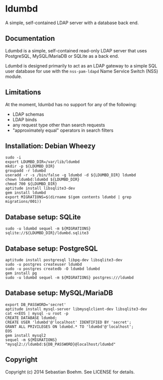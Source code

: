 ldumbd
======

A simple, self-contained LDAP server with a database back end.

Documentation
-------------

Ldumbd is a simple, self-contained read-only LDAP server that uses PostgreSQL, MySQL/MariaDB or SQLite as a back end.

Ldumbd is designed primarily to act as an LDAP gateway to a simple SQL user database for use with the `nss-pam-ldapd` Name Service Switch (NSS) module.

Limitations
-----------

At the moment, ldumbd has no support for any of the following:

 - LDAP schemas
 - LDAP binds
 - any request type other than search requests
 - "approximately equal" operators in search filters

Installation: Debian Wheezy
---------------------------

    sudo -i
    export LDUMBD_DIR=/var/lib/ldumbd
    mkdir -p ${LDUMBD_DIR}
    groupadd -r ldumbd
    useradd -r -s /bin/false -g ldumbd -d ${LDUMBD_DIR} ldumbd
    chown ldumbd:ldumbd ${LDUMBD_DIR}
    chmod 700 ${LDUMBD_DIR}
    aptitude install libsqlite3-dev
    gem install ldumbd
    export MIGRATIONS=$(dirname $(gem contents ldumbd | grep migrations/001))

Database setup: SQLite
----------------------

    sudo -u ldumbd sequel -m ${MIGRATIONS} sqlite://${LDUMBD_DIR}/ldumbd.sqlite3

Database setup: PostgreSQL
--------------------------

    aptitude install postgresql libpq-dev libsqlite3-dev
    sudo -u postgres createuser ldumbd
    sudo -u postgres createdb -O ldumbd ldumbd
    gem install pg
    sudo -u ldumbd sequel -m ${MIGRATIONS} postgres:///ldumbd

Database setup: MySQL/MariaDB
-----------------------------

    export DB_PASSWORD='secret'
    aptitude install mysql-server libmysqlclient-dev libsqlite3-dev
    cat <<EOS | mysql -u root -p
    CREATE DATABASE ldumbd;
    CREATE USER 'ldumbd'@'localhost' IDENTIFIED BY 'secret';
    GRANT ALL PRIVILEGES ON ldumbd.* TO 'ldumbd'@'localhost';
    EOS
    gem install mysql2
    sequel -m ${MIGRATIONS} "mysql2://ldumbd:${DB_PASSWORD}@localhost/ldumbd"

Copyright
---------

Copyright (c) 2014 Sebastian Boehm. See LICENSE for details.
